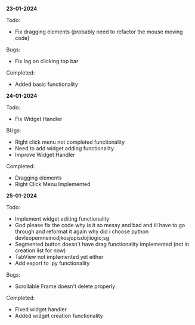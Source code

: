 **23-01-2024**

Todo:

- Fix dragging elements (probably need to refactor the mouse moving code)

Bugs:

- Fix lag on clicking top bar

Completed:

- Added basic functionality

**24-01-2024**

Todo:

- Fix Widget Handler

BUgs:

- Right click menu not completed functionality
- Need to add widget adding functionality
- Improve Widget Handler

Completed:

- Dragging elements
- Right Click Menu Implemented

**25-01-2024**

Todo:

- Implement widget editing functionality
- God please fix the code why is it so messy and bad and ill have to go through and reformat it again why did i choose python devleopemneinodjkosjopisdojiiogio;sg
- Segmented button doesn't have drag functionality implemented (not in creation list for now)
- TabView not implemented yet either
- Add export to .py functionality

Bugs:

- Scrollable Frame doesn't delete properly

Completed:

- Fixed widget handler
- Added widget creation functionality
